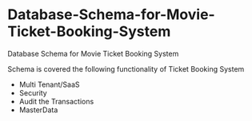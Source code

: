 # Database-Schema-for-Movie-Ticket-Booking-System
Database Schema for Movie Ticket Booking System

Schema is covered the following functionality of Ticket Booking System

- Multi Tenant/SaaS
- Security
- Audit the Transactions
- MasterData
